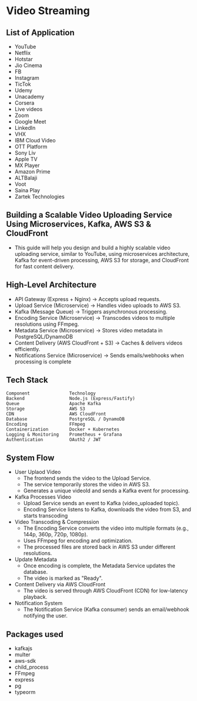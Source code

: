 # Video Streaming
## List of Application
- YouTube
- Netflix
- Hotstar
- Jio Cinema
- FB
- Instagram
- TicTok
- Udemy
- Unacademy
- Corsera
- Live videos
- Zoom
- Google Meet
- LinkedIn
- VHX
- IBM Cloud Video
- OTT Platform
- Sony Liv
- Apple TV
- MX Player
- Amazon Prime
- ALTBalaji
- Voot
- Saina Play
- Zartek Technologies

## Building a Scalable Video Uploading Service Using Microservices, Kafka, AWS S3 & CloudFront
- This guide will help you design and build a highly scalable video uploading service, similar to YouTube, using microservices architecture, Kafka for event-driven processing, AWS S3 for storage, and CloudFront for fast content delivery.

## High-Level Architecture
- API Gateway (Express + Nginx) → Accepts upload requests.
- Upload Service (Microservice) → Handles video uploads to AWS S3.
- Kafka (Message Queue) → Triggers asynchronous processing.
- Encoding Service (Microservice) → Transcodes videos to multiple resolutions using FFmpeg.
- Metadata Service (Microservice) → Stores video metadata in PostgreSQL/DynamoDB
- Content Delivery (AWS CloudFront + S3) → Caches & delivers videos efficiently.
- Notifications Service (Microservice) → Sends emails/webhooks when processing is complete

## Tech Stack
    Component	            Technology
    Backend	                Node.js (Express/Fastify)
    Queue	                Apache Kafka
    Storage	                AWS S3
    CDN	                    AWS CloudFront
    Database	            PostgreSQL / DynamoDB
    Encoding	            FFmpeg
    Containerization	    Docker + Kubernetes
    Logging & Monitoring	Prometheus + Grafana
    Authentication	        OAuth2 / JWT

## System Flow
- User Uplaod Video
    - The frontend sends the video to the Upload Service.
    - The service temporarily stores the video in AWS S3.
    - Generates a unique videoId and sends a Kafka event for processing.
- Kafka Processes Video
    - Upload Service sends an event to Kafka (video_uploaded topic).
    - Encoding Service listens to Kafka, downloads the video from S3, and starts transcoding
- Video Transcoding & Compression
    - The Encoding Service converts the video into multiple formats (e.g., 144p, 360p, 720p, 1080p).
    - Uses FFmpeg for encoding and optimization.
    - The processed files are stored back in AWS S3 under different resolutions.
- Update Metadata
    - Once encoding is complete, the Metadata Service updates the database.
    - The video is marked as "Ready".
- Content Delivery via AWS CloudFront
    - The video is served through AWS CloudFront (CDN) for low-latency playback.
- Notification System
    - The Notification Service (Kafka consumer) sends an email/webhook notifying the user.

## Packages used
- kafkajs
- multer
- aws-sdk
- child_process
- FFmpeg
- express
- pg
- typeorm